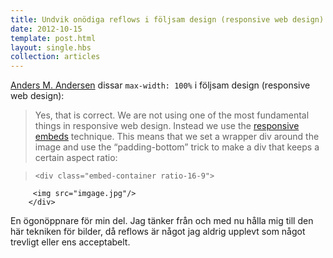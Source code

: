 ```yaml
---
title: Undvik onödiga reflows i följsam design (responsive web design)
date: 2012-10-15
template: post.html
layout: single.hbs
collection: articles
---
```

[Anders M. Andersen](http://andmag.se/2012/10/responsive-images-how-to-prevent-reflow/) dissar `max-width: 100%` i följsam design (responsive web design):

> Yes, that is correct. We are not using one of the most fundamental things in responsive web design. Instead we use the [responsive embeds](http://andmag.se/2011/11/responsive-embeds/) technique. This means that we set a wrapper div around the image and use the “padding-bottom” trick to make a div that keeps a certain aspect ratio:

>     <div class="embed-container ratio-16-9">
         <img src="imgage.jpg"/>
        </div>

En ögonöppnare för min del. Jag tänker från och med nu hålla mig till den här tekniken för bilder, då reflows är något jag aldrig upplevt som något trevligt eller ens acceptabelt.